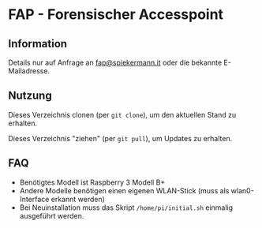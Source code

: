 # FAP - Forensischer Accesspoint

## Information
Details nur auf Anfrage an fap@spiekermann.it oder die bekannte E-Mailadresse.


## Nutzung
Dieses Verzeichnis clonen (per `git clone`), um den aktuellen Stand zu erhalten.

Dieses Verzeichnis "ziehen" (per `git pull`), um Updates zu erhalten.

## FAQ
- Benötigtes Modell ist Raspberry 3 Modell B+
- Andere Modelle benötigen einen eigenen WLAN-Stick (muss als wlan0-Interface erkannt werden)
- Bei Neuinstallation muss das Skript `/home/pi/initial.sh` einmalig ausgeführt werden.


